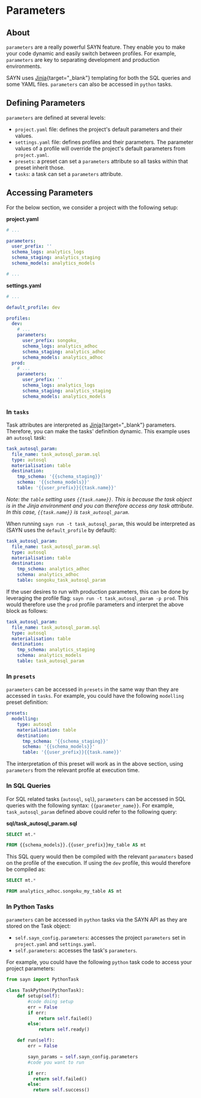 # Parameters

## About

`parameters` are a really powerful SAYN feature. They enable you to make your code dynamic and easily switch between profiles. For example, `parameters` are key to separating development and production environments.

SAYN uses [Jinja](https://jinja.palletsprojects.com/){target="\_blank"} templating for both the SQL queries and some YAML files. `parameters` can also be accessed in `python` tasks.

## Defining Parameters

`parameters` are defined at several levels:

* `project.yaml` file: defines the project's default parameters and their values.
* `settings.yaml` file: defines profiles and their parameters. The parameter values of a profile will override the project's default parameters from `project.yaml`.
* `presets`: a preset can set a `parameters` attribute so all tasks within that preset inherit those.
* `tasks`: a task can set a `parameters` attribute.

## Accessing Parameters

For the below section, we consider a project with the following setup:

**project.yaml**

```yaml
# ...

parameters:
  user_prefix: ''
  schema_logs: analytics_logs
  schema_staging: analytics_staging
  schema_models: analytics_models

# ...
```

**settings.yaml**

```yaml
# ...

default_profile: dev

profiles:
  dev:
    # ...
    parameters:
      user_prefix: songoku_
      schema_logs: analytics_adhoc
      schema_staging: analytics_adhoc
      schema_models: analytics_adhoc
  prod:
    # ...
    parameters:
      user_prefix: ''
      schema_logs: analytics_logs
      schema_staging: analytics_staging
      schema_models: analytics_models
```

### In `tasks`

Task attributes are interpreted as [Jinja](https://jinja.palletsprojects.com/){target="\_blank"} parameters. Therefore, you can make the tasks' definition dynamic. This example uses an `autosql` task:

```yaml
task_autosql_param:
  file_name: task_autosql_param.sql
  type: autosql
  materialisation: table
  destination:
    tmp_schema: '{{schema_staging}}'
    schema: '{{schema_models}}'
    table: '{{user_prefix}}{{task.name}}'
```

*Note: the `table` setting uses `{{task.name}}`. This is because the task object is in the Jinja environment and you can therefore access any task attribute. In this case, `{{task.name}}` is `task_autosql_param`.*

When running `sayn run -t task_autosql_param`, this would be interpreted as (SAYN uses the `default_profile` by default):

```yaml
task_autosql_param:
  file_name: task_autosql_param.sql
  type: autosql
  materialisation: table
  destination:
    tmp_schema: analytics_adhoc
    schema: analytics_adhoc
    table: songoku_task_autosql_param
```

If the user desires to run with production parameters, this can be done by leveraging the profile flag: `sayn run -t task_autosql_param -p prod`. This would therefore use the `prod` profile parameters and interpret the above block as follows:

```yaml
task_autosql_param:
  file_name: task_autosql_param.sql
  type: autosql
  materialisation: table
  destination:
    tmp_schema: analytics_staging
    schema: analytics_models
    table: task_autosql_param
```

### In `presets`

`parameters` can be accessed in `presets` in the same way than they are accessed in `tasks`. For example, you could have the following `modelling` preset definition:

```yaml
presets:
  modelling:
    type: autosql
    materialisation: table
    destination:
      tmp_schema: '{{schema_staging}}'
      schema: '{{schema_models}}'
      table: '{{user_prefix}}{{task.name}}'
```

The interpretation of this preset will work as in the above section, using `parameters` from the relevant profile at execution time.

### In SQL Queries

For SQL related tasks (`autosql`, `sql`), `parameters` can be accessed in SQL queries with the following syntax: `{{parameter_name}}`. For example, `task_autosql_param` defined above could refer to the following query:

**sql/task_autosql_param.sql**

```sql
SELECT mt.*

FROM {{schema_models}}.{{user_prefix}}my_table AS mt
```

This SQL query would then be compiled with the relevant `paramaters` based on the profile of the execution. If using the `dev` profile, this would therefore be compiled as:

```sql
SELECT mt.*

FROM analytics_adhoc.songoku_my_table AS mt
```

### In Python Tasks

`parameters` can be accessed in `python` tasks via the SAYN API as they are stored on the Task object:

* `self.sayn_config.parameters`: accesses the project `parameters` set in `project.yaml` and `settings.yaml`.
* `self.parameters`: accesses the task's `parameters`.

For example, you could have the following `python` task code to access your project parameters:

```python
from sayn import PythonTask

class TaskPython(PythonTask):
    def setup(self):
        #code doing setup
        err = False
        if err:
            return self.failed()
        else:
            return self.ready()

    def run(self):
        err = False

        sayn_params = self.sayn_config.parameters
        #code you want to run

        if err:
          return self.failed()
        else:
          return self.success()
```
